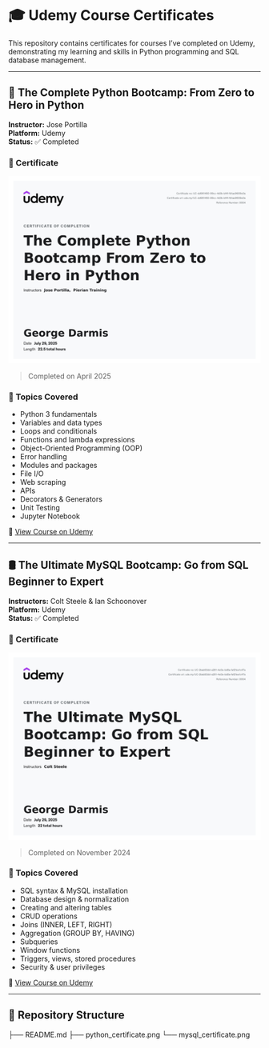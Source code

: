 # 🎓 Udemy Course Certificates

This repository contains certificates for courses I’ve completed on Udemy, demonstrating my learning and skills in Python programming and SQL database management.

---

## 🐍 The Complete Python Bootcamp: From Zero to Hero in Python

**Instructor:** Jose Portilla  
**Platform:** Udemy  
**Status:** ✅ Completed

### 📜 Certificate

![Python Certificate](./python_certificate.png)  
> Completed on April 2025

### 🧠 Topics Covered

- Python 3 fundamentals
- Variables and data types
- Loops and conditionals
- Functions and lambda expressions
- Object-Oriented Programming (OOP)
- Error handling
- Modules and packages
- File I/O
- Web scraping
- APIs
- Decorators & Generators
- Unit Testing
- Jupyter Notebook

🔗 [View Course on Udemy](https://www.udemy.com/course/complete-python-bootcamp/)

---

## 🛢️ The Ultimate MySQL Bootcamp: Go from SQL Beginner to Expert

**Instructors:** Colt Steele & Ian Schoonover  
**Platform:** Udemy  
**Status:** ✅ Completed

### 📜 Certificate

![MySQL Certificate](./mysql_certificate.png)  
> Completed on November 2024

### 🧠 Topics Covered

- SQL syntax & MySQL installation
- Database design & normalization
- Creating and altering tables
- CRUD operations
- Joins (INNER, LEFT, RIGHT)
- Aggregation (GROUP BY, HAVING)
- Subqueries
- Window functions
- Triggers, views, stored procedures
- Security & user privileges

🔗 [View Course on Udemy](https://www.udemy.com/course/the-ultimate-mysql-bootcamp-go-from-sql-beginner-to-expert/)

---

## 📂 Repository Structure
├── README.md
├── python_certificate.png
└── mysql_certificate.png



